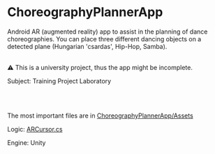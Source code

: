 # ChoreographyPlannerApp
Android AR (augmented reality) app to assist in the planning of dance choreographies. You can place three different dancing objects on a detected plane (Hungarian 'csardas', Hip-Hop, Samba). <br><br>

⚠ This is a university project, thus the app might be incomplete.

Subject: Training Project Laboratory 

<br><br>

The most important files are in [ChoreographyPlannerApp/Assets](https://github.com/kovacsadam23/ChoreographyPlannerApp/tree/main/ChoreographyPlannerApp/Assets)

Logic: [ARCursor.cs](https://github.com/kovacsadam23/ChoreographyPlannerApp/blob/main/ChoreographyPlannerApp/Assets/ARCursor.cs)

Engine: Unity
